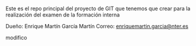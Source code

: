 Este es el repo principal del proyecto de GIT que tenemos que 
crear para la realización del examen de la formación interna

Dueño: Enrique Martín García Martín
Correo: enriquemartin.garcia@nter.es

modifico
